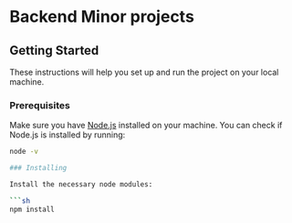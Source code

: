 # Backend Minor projects

## Getting Started

These instructions will help you set up and run the project on your local machine.

### Prerequisites

Make sure you have [Node.js](https://nodejs.org/) installed on your machine. You can check if Node.js is installed by running:

```sh
node -v

### Installing

Install the necessary node modules:

```sh
npm install
